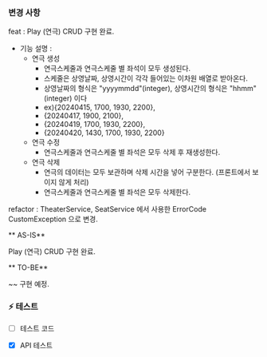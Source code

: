 ### 변경 사항

feat :  Play (연극) CRUD 구현 완료.

- 기능 설명 :
  - 연극 생성
    - 연극스케줄과 연극스케줄 별 좌석이 모두 생성된다.
    - 스케줄은 상영날짜, 상영시간이 각각 들어있는 이차원 배열로 받아온다.
    - 상영날짜의 형식은 "yyyymmdd"(integer), 상영시간의 형식은 "hhmm"(integer) 이다
    - ex){20240415, 1700, 1930, 2200},
    -    {20240417, 1900, 2100},
    -    {20240419, 1700, 1930, 2200},
    -    {20240420, 1430, 1700, 1930, 2200}
  - 연극 수정
    - 연극스케줄과 연극스케줄 별 좌석은 모두 삭제 후 재생성한다.
  - 연극 삭제
    - 연극의 데이터는 모두 보관하며 삭제 시간을 넣어 구분한다. (프론트에서 보이지 않게 처리)
    - 연극스케줄과 연극스케줄 별 좌석은 모두 삭제한다.

refactor : TheaterService, SeatService 에서 사용한 ErrorCode CustomException 으로 변경.

** AS-IS**

  Play (연극) CRUD 구현 완료.

** TO-BE**

  ~~ 구현 예정.

### ⚡️ 테스트

- [ ] 테스트 코드

- [X] API 테스트 
